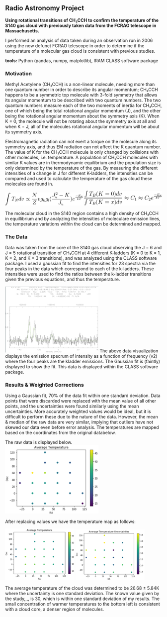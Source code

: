 ## Radio Astronomy Project
 
**Using rotational transitions of CH₃CCH to confirm the temperature of the S140 gas cloud with previously taken data from the FCRAO telescope in Massachusetts.**

I performed an analysis of data taken during an observation run in 2006 using the now defunct FCRAO telescope in order to determine if the temperature of a molecular gas cloud is consistent with previous studies. 

**tools:** Python (pandas, numpy, matplotlib), IRAM CLASS software package

### Motivation
Methyl Acetylene (CH₃CCH) is a non-linear molecule, needing more than one quantum number in order to describe its angular momentum; CH₃CCH happens to be a symmetric top molecule with 3-fold symmetry that allows its angular momentum to be described with two quantum numbers. The two quantum numbers measure each of the two moments of inertia for CH₃CCH, one of which being the total rotational angular momentum (J), and the other being the rotational angular momentum about the symmetry axis (K).
When K = 0, the molecule will not be rotating about the symmetry axis at all and when K = J, all of the molecules rotational angular momentum will be about its symmetry axis.

Electromagnetic radiation can not exert a torque on the molecule along its symmetry axis, and thus EM radiation can not affect the K quantum number. The value of K for the CH₃CCH molecule is only changed by collisions with other molecules, i.e. temperature. A population of CH₃CCH molecules with similar K values are in thermodynamic equilibrium and the population size is only determined by the temperature of the gas. By measuring the different intensities of a change in J for different K-ladders, the intensities can be compared and used to calculate the temperature of the gas cloud these molecules are found in.

<img src="images/CodeCogsEqn.png" width=250>
<img src="images/CodeCogsEqn (2).png" width=250>

The molecular cloud in the S140 region contains a high density of CH₃CCH in equillibrium and by analyzing the intensities of moleculare emission lines, the temperature variations within the cloud can be determined and mapped.

### The Data
Data was taken from the core of the S140 gas cloud observing the J = 6 and J = 5 rotational transition of CH₃CCH at 4 different K-ladders (K = 0 to K = 1, K = 2, and K = 3 transitions), and was analyzed using the CLASS software package. I used a gaussian fit to find the intensities for 23 spectra via the four peaks in the data which correspond to each of the k-ladders. These intensities were used to find the ratios between the k-ladder transitions given the previous equations, and thus the temperature.

<img src="images/radioast.png" width=300>
The above data visualization displays the emission specrum of intensity as a function of frequency (v2) where the four peaks are the kladder emissions. The Gaussian fit is (faintly) displayed to show the fit. This data is displayed within the CLASS software package.

### Results & Weighted Corrections
Using a Gaussian fit, 70% of the data fit within one standard deviation. Data points that were discarded were replaced with the mean value of all other points, and the uncertainties were found similarly using the mean uncertainties. More accurately weighted values would be ideal, but it is difficult to perform these due to the nature of the data. However, the mean & median of the raw data are very similar, implying that outliers have not skewed our data even before error analysis. 
The temperatures are mapped based on the coordinates from the original databelow.

The raw data is displayed below.
<img src="images/rawavg.png" width=300>

After replacing values we have the temperature map as follows:
<p float="left">
  <img src="images/avgtemp.png" width=222 />
  <img src="images/avgtempu.png" width=222 />
</p>

The average temperature of the cloud was determined to be 26.68 ± 5.84K where the uncertainty is one standard deviation. The known value given by the study,,,, is 30, which is within one standard deviation of my results.
The small concentration of warmer temperatures to the bottom left is consistent with a cloud core, a denser region of molecules.
